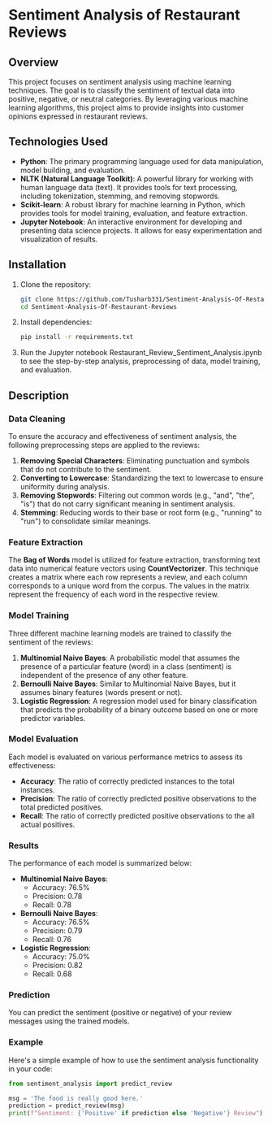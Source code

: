 # Sentiment Analysis of Restaurant Reviews

## Overview

This project focuses on sentiment analysis using machine learning techniques. The goal is to classify the sentiment of textual data into positive, negative, or neutral categories. By leveraging various machine learning algorithms, this project aims to provide insights into customer opinions expressed in restaurant reviews.

## Technologies Used

- **Python**: The primary programming language used for data manipulation, model building, and evaluation.
- **NLTK (Natural Language Toolkit)**: A powerful library for working with human language data (text). It provides tools for text processing, including tokenization, stemming, and removing stopwords.
- **Scikit-learn**: A robust library for machine learning in Python, which provides tools for model training, evaluation, and feature extraction.
- **Jupyter Notebook**: An interactive environment for developing and presenting data science projects. It allows for easy experimentation and visualization of results.

## Installation

1. Clone the repository:

   ```bash
   git clone https://github.com/Tusharb331/Sentiment-Analysis-Of-Restaurant-Reviews.git
   cd Sentiment-Analysis-Of-Restaurant-Reviews

2. Install dependencies:

   ```bash
   pip install -r requirements.txt

3. Run the Jupyter notebook Restaurant_Review_Sentiment_Analysis.ipynb to see the step-by-step analysis, preprocessing of data, model training, and evaluation.

## Description

### Data Cleaning

To ensure the accuracy and effectiveness of sentiment analysis, the following preprocessing steps are applied to the reviews:

1. **Removing Special Characters**: Eliminating punctuation and symbols that do not contribute to the sentiment.
2. **Converting to Lowercase**: Standardizing the text to lowercase to ensure uniformity during analysis.
3. **Removing Stopwords**: Filtering out common words (e.g., "and", "the", "is") that do not carry significant meaning in sentiment analysis.
4. **Stemming**: Reducing words to their base or root form (e.g., "running" to "run") to consolidate similar meanings.

### Feature Extraction

The **Bag of Words** model is utilized for feature extraction, transforming text data into numerical feature vectors using **CountVectorizer**. This technique creates a matrix where each row represents a review, and each column corresponds to a unique word from the corpus. The values in the matrix represent the frequency of each word in the respective review.

### Model Training

Three different machine learning models are trained to classify the sentiment of the reviews:

1. **Multinomial Naive Bayes**: A probabilistic model that assumes the presence of a particular feature (word) in a class (sentiment) is independent of the presence of any other feature.
2. **Bernoulli Naive Bayes**: Similar to Multinomial Naive Bayes, but it assumes binary features (words present or not).
3. **Logistic Regression**: A regression model used for binary classification that predicts the probability of a binary outcome based on one or more predictor variables.

### Model Evaluation

Each model is evaluated on various performance metrics to assess its effectiveness:

- **Accuracy**: The ratio of correctly predicted instances to the total instances.
- **Precision**: The ratio of correctly predicted positive observations to the total predicted positives.
- **Recall**: The ratio of correctly predicted positive observations to the all actual positives.

### Results

The performance of each model is summarized below:

- **Multinomial Naive Bayes**: 
  - Accuracy: 76.5%
  - Precision: 0.78
  - Recall: 0.78
- **Bernoulli Naive Bayes**: 
  - Accuracy: 76.5%
  - Precision: 0.79
  - Recall: 0.76
- **Logistic Regression**: 
  - Accuracy: 75.0%
  - Precision: 0.82
  - Recall: 0.68

### Prediction

You can predict the sentiment (positive or negative) of your review messages using the trained models. 

### Example

Here's a simple example of how to use the sentiment analysis functionality in your code:

```python
from sentiment_analysis import predict_review

msg = 'The food is really good here.'
prediction = predict_review(msg)
print(f"Sentiment: {'Positive' if prediction else 'Negative'} Review")

